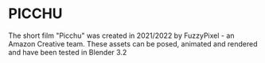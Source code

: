 # PICCHU
The short film "Picchu" was created in 2021/2022 by FuzzyPixel - an Amazon Creative team.
These assets can be posed, animated and rendered and have been tested in Blender 3.2
